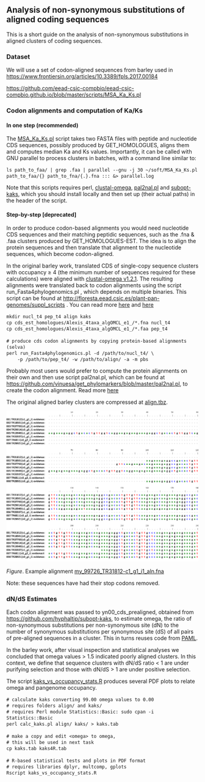 ## Analysis of non-synonymous substitutions of aligned coding sequences

This is a short guide on the analysis of non-synonymous substitutions in aligned 
clusters of coding sequences. 

### Dataset

We will use a set of codon-aligned sequences from barley used in https://www.frontiersin.org/articles/10.3389/fpls.2017.00184



https://github.com/eead-csic-compbio/eead-csic-compbio.github.io/blob/master/scripts/MSA_Ka_Ks.pl


### Codon alignments and computation of Ka/Ks 

#### In one step (recommended)

The 
[MSA_Ka_Ks.pl](https://github.com/eead-csic-compbio/eead-csic-compbio.github.io/blob/master/scripts/MSA_Ka_Ks.pl)
script takes two FASTA files with peptide and nucleotide CDS sequences,
possibly produced by GET_HOMOLOGUES, aligns them and computes median Ka and Ks values. 
Importantly, it can be called with GNU parallel to process clusters in batches,
with a command line similar to:

    ls path_to_faa/ | grep .faa | parallel --gnu -j 30 ~/soft/MSA_Ka_Ks.pl path_to_faa/{} path_to_fna/{.}.fna ::: &> parallel.log

Note that this scripts requires perl, [clustal-omega](http://www.clustal.org/omega), 
[pal2nal.pl](http://www.bork.embl.de/pal2nal/distribution/pal2nal.v14.tar.gz) and 
[subopt-kaks](https://github.com/hyphaltip/subopt-kaks), 
which you should install locally and then set up (their actual paths) in the header of the script.


#### Step-by-step [deprecated]

In order to produce codon-based alignments you would need nucleotide CDS sequences and their matching peptidic sequences, such as the .fna & .faa clusters produced by GET_HOMOLOGUES-EST. The idea is to align the protein sequences and then translate that alignment to the nucleotide sequences, which become codon-aligned.

In the original barley work, translated CDS of single-copy sequence clusters with occupancy ≥ 4 (the minimum number of sequences required for these calculations) were aligned with [clustal-omega v1.2.1](http://www.clustal.org/omega). The resulting alignments were translated back to codon alignments using the script run_Fasta4phylogenomics.pl , which depends on multiple binaries. This script can be found at http://floresta.eead.csic.es/plant-pan-genomes/suppl_scripts . You can read more [here](https://www.ncbi.nlm.nih.gov/pmc/articles/PMC2703966) and [here](http://maya.ccg.unam.mx/primers4clades/tutorial.html)

```
mkdir nucl_t4 pep_t4 align kaks
cp cds_est_homologues/Alexis_4taxa_algOMCL_e1_/*.fna nucl_t4
cp cds_est_homologues/Alexis_4taxa_algOMCL_e1_/*.faa pep_t4

# produce cds codon alignments by copying protein-based alignments (selva)
perl run_Fasta4phylogenomics.pl -d /path/to/nucl_t4/ \
	-p /path/to/pep_t4/ -w /path/to/align/ -a -m pbs 
```

Probably most users would prefer to compute the protein alignments on their own and then use script pal2nal.pl, which can be found at https://github.com/vinuesa/get_phylomarkers/blob/master/pal2nal.pl, to create the codon alignment. Read more [here](https://www.ncbi.nlm.nih.gov/pmc/articles/PMC1538804/)

The original aligned barley clusters are compressed at [align.tbz](./align.tbz). 

![](example.png)

*Figure*. Example alignment [my_99726_TR31812-c1_g1_i1_aln.fna](./my_99726_TR31812-c1_g1_i1_aln.fna)

Note: these sequences have had their stop codons removed.

### dN/dS Estimates

Each codon alignment was passed to yn00_cds_prealigned, obtained from https://github.com/hyphaltip/subopt-kaks, to estimate omega, the ratio of non-synonymous substitutions per non-synonymous site (dN) to the number of synonymous substitutions per synonymous site (dS) of all pairs of pre-aligned sequences in a cluster. This in turns reuses code from [PAML](https://academic.oup.com/bioinformatics/article/13/5/555/420769). 

In the barley work, after visual inspection and statistical analyses we concluded that omega values  > 1.5 indicated poorly aligned clusters. In this context, we define that sequence clusters with dN/dS ratio < 1 are under purifying selection and those with dN/dS > 1 are under positive selection.

The script [kaks_vs_occupancy_stats.R](./kaks_vs_occupancy_stats.R) produces several PDF plots to relate omega and pangenome occupancy.

```
# calculate kaks converting 99.00 omega values to 0.00
# requires folders align/ and kaks/
# requires Perl module Statistics::Basic: sudo cpan -i Statistics::Basic
perl calc_kaks.pl align/ kaks/ > kaks.tab

# make a copy and edit <omega> to omega,
# this will be used in next task
cp kaks.tab kaks4R.tab

# R-based statistical tests and plots in PDF format
# requires libraries dplyr, multcomp, gplots
Rscript kaks_vs_occupancy_stats.R

```
